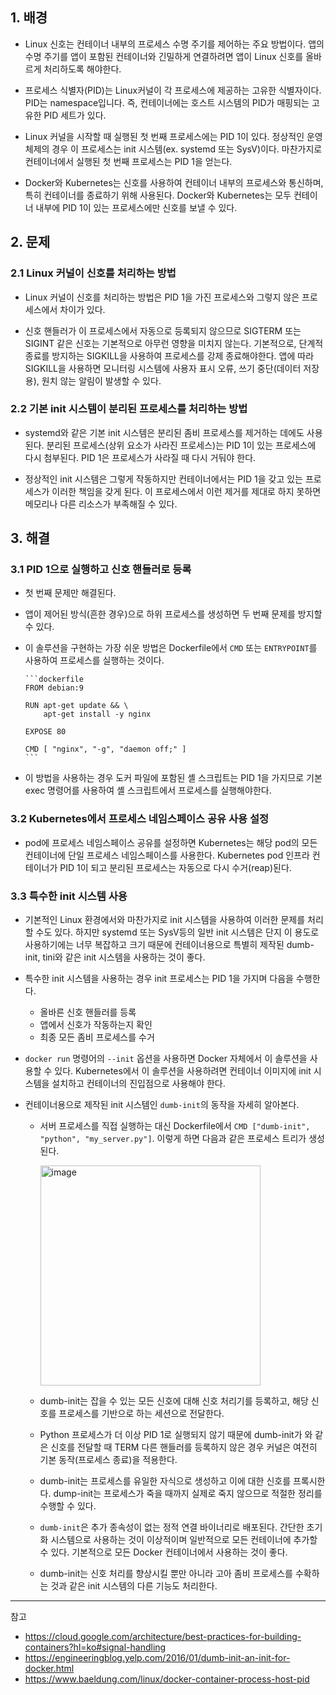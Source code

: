 ## 1. 배경

- Linux 신호는 컨테이너 내부의 프로세스 수명 주기를 제어하는 주요 방법이다. 앱의 수명 주기를 앱이 포함된 컨테이너와 긴밀하게 연결하려면 앱이 Linux 신호를 올바르게 처리하도록 해야한다.

- 프로세스 식별자(PID)는 Linux커널이 각 프로세스에 제공하는 고유한 식별자이다. PID는 namespace입니다. 즉, 컨테이너에는 호스트 시스템의 PID가 매핑되는 고유한 PID 세트가 있다.

- Linux 커널을 시작할 때 실행된 첫 번째 프로세스에는 PID 1이 있다. 정상적인 운영체제의 경우 이 프로세스는 init 시스템(ex. systemd 또는 SysV)이다. 마찬가지로 컨테이너에서 실행된 첫 번째 프로세스는 PID 1을 얻는다.

- Docker와 Kubernetes는 신호를 사용하여 컨테이너 내부의 프로세스와 통신하며, 특히 컨테이너를 종료하기 위해 사용된다. Docker와 Kubernetes는 모두 컨테이너 내부에 PID 1이 있는 프로세스에만 신호를 보낼 수 있다.

## 2. 문제

### 2.1 Linux 커널이 신호를 처리하는 방법

- Linux 커널이 신호를 처리하는 방법은 PID 1을 가진 프로세스와 그렇지 않은 프로세스에서 차이가 있다.

- 신호 핸들러가 이 프로세스에서 자동으로 등록되지 않으므로 SIGTERM 또는 SIGINT 같은 신호는 기본적으로 아무런 영향을 미치지 않는다. 기본적으로, 단계적 종료를 방지하는 SIGKILL을 사용하여 프로세스를 강제 종료해야한다. 앱에 따라 SIGKILL을 사용하면 모니터링 시스템에 사용자 표시 오류, 쓰기 중단(데이터 저장용), 원치 않는 알림이 발생할 수 있다.

### 2.2 기본 init 시스템이 분리된 프로세스를 처리하는 방법

- systemd와 같은 기본 init 시스템은 분리된 좀비 프로세스를 제거하는 데에도 사용된다. 분리된 프로세스(상위 요소가 사라진 프로세스)는 PID 1이 있는 프로세스에 다시 첨부된다. PID 1은 프로세스가 사라질 때 다시 거둬야 한다. 

- 정상적인 init 시스템은 그렇게 작동하지만 컨테이너에서는 PID 1을 갖고 있는 프로세스가 이러한 책임을 갖게 된다. 이 프로세스에서 이런 제거를 제대로 하지 못하면 메모리나 다른 리소스가 부족해질 수 있다.

## 3. 해결

### 3.1 PID 1으로 실행하고 신호 핸들러로 등록

  - 첫 번째 문제만 해결된다.
  - 앱이 제어된 방식(흔한 경우)으로 하위 프로세스를 생성하면 두 번째 문제를 방지할 수 있다.
  - 이 솔루션을 구현하는 가장 쉬운 방법은 Dockerfile에서 `CMD` 또는 `ENTRYPOINT`를 사용하여 프로세스를 실행하는 것이다.

        ```dockerfile
        FROM debian:9

        RUN apt-get update && \
            apt-get install -y nginx

        EXPOSE 80

        CMD [ "nginx", "-g", "daemon off;" ]
        ```

  - 이 방법을 사용하는 경우 도커 파일에 포함된 셸 스크립트는 PID 1을 가지므로 기본 exec 명령어를 사용하여 셸 스크립트에서 프로세스를 실행해야한다. 

### 3.2 Kubernetes에서 프로세스 네임스페이스 공유 사용 설정

- pod에 프로세스 네임스페이스 공유를 설정하면 Kubernetes는 해당 pod의 모든 컨테이너에 단일 프로세스 네임스페이스를 사용한다. Kubernetes pod 인프라 컨테이너가 PID 1이 되고 분리된 프로세스는 자동으로 다시 수거(reap)된다.

### 3.3 특수한 init 시스템 사용

- 기본적인 Linux 환경에서와 마찬가지로 init 시스템을 사용하여 이러한 문제를 처리할 수도 있다. 하지만 systemd 또는 SysV등의 일반 init 시스템은 단지 이 용도로 사용하기에는 너무 복잡하고 크기 때문에 컨테이너용으로 특별히 제작된 dumb-init, tini와 같은 init 시스템을 사용하는 것이 좋다.

- 특수한 init 시스템을 사용하는 경우 init 프로세스는 PID 1을 가지며 다음을 수행한다.

  - 올바른 신호 핸들러를 등록
  - 앱에서 신호가 작동하는지 확인
  - 최종 모든 좀비 프로세스를 수거

- `docker run` 명령어의 `--init` 옵션을 사용하면 Docker 자체에서 이 솔루션을 사용할 수 있다. Kubernetes에서 이 솔루션을 사용하려면 컨테이너 이미지에 init 시스템을 설치하고 컨테이너의 진입점으로 사용해야 한다.

- 컨테이너용으로 제작된 init 시스템인 `dumb-init`의 동작을 자세히 알아본다.

  - 서버 프로세스를 직접 실행하는 대신 Dockerfile에서 `CMD ["dumb-init", "python", "my_server.py"]`. 이렇게 하면 다음과 같은 프로세스 트리가 생성된다.

    <img width="352" alt="image" src="https://github.com/rlaisqls/TIL/assets/81006587/b3a08e34-6948-4cfe-95ab-067bae5e37ed">

  - dumb-init는 잡을 수 있는 모든 신호에 대해 신호 처리기를 등록하고, 해당 신호를 프로세스를 기반으로 하는 세션으로 전달한다.

  - Python 프로세스가 더 이상 PID 1로 실행되지 않기 때문에 dumb-init가 와 같은 신호를 전달할 때 TERM 다른 핸들러를 등록하지 않은 경우 커널은 여전히 기본 동작(프로세스 종료)을 적용한다.

  - dumb-init는 프로세스를 유일한 자식으로 생성하고 이에 대한 신호를 프록시한다. dump-init는 프로세스가 죽을 때까지 실제로 죽지 않으므로 적절한 정리를 수행할 수 있다.
  
  - `dumb-init`은 추가 종속성이 없는 정적 연결 바이너리로 배포된다. 간단한 초기화 시스템으로 사용하는 것이 이상적이며 일반적으로 모든 컨테이너에 추가할 수 있다. 기본적으로 모든 Docker 컨테이너에서 사용하는 것이 좋다.

  - dumb-init는 신호 처리를 향상시킬 뿐만 아니라 고아 좀비 프로세스를 수확하는 것과 같은 init 시스템의 다른 기능도 처리한다.

---
참고
- https://cloud.google.com/architecture/best-practices-for-building-containers?hl=ko#signal-handling
- https://engineeringblog.yelp.com/2016/01/dumb-init-an-init-for-docker.html
- https://www.baeldung.com/linux/docker-container-process-host-pid